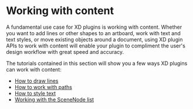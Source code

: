 # Working with content

A fundamental use case for XD plugins is working with content. Whether you want to add lines or other shapes to an artboard, work with text and text styles, or move existing objects around a document, using XD plugin APIs to work with content will enable your plugin to compliment the user's design workflow with great speed and accuracy.

The tutorials contained in this section will show you a few ways XD plugins can work with content:

* [How to draw lines](./guides/how-to-draw-lines-guide/README.md)
* [How to work with paths](./guides/how-to-create-path-objects-guide/README.md)
* [How to style text](./guides/how-to-style-text-guide/README.md)
* [Working with the SceneNode list](./guides/how-to-work-with-scenenodelist-guide/README.md)

